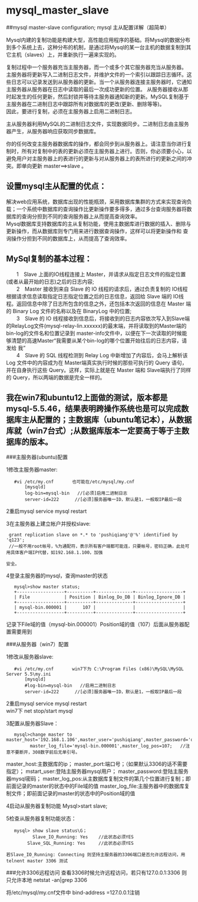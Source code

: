 # mysql_master_slave
##mysql master-slave configuration; mysql 主从配置详解（超简单）

Mysql内建的复制功能是构建大型，高性能应用程序的基础。将Mysql的数据分布到多个系统上去，这种分布的机制，是通过将Mysql的某一台主机的数据复制到其它主机（slaves）上，并重新执行一遍来实现的。

复制过程中一个服务器充当主服务器，而一个或多个其它服务器充当从服务器。
主服务器将更新写入二进制日志文件，并维护文件的一个索引以跟踪日志循环。这些日志可以记录发送到从服务器的更新。当一个从服务器连接主服务器时，它通知主服务器从服务器在日志中读取的最后一次成功更新的位置。
从服务器接收从那时起发生的任何更新，然后封锁并等待主服务器通知新的更新。MySQL复制基于主服务器在二进制日志中跟踪所有对数据库的更改(更新、删除等等)。<br>
因此，要进行复制，必须在主服务器上启用二进制日志。<br>

主从服务器利用MySQL的二进制日志文件，实现数据同步。二进制日志由主服务器产生，从服务器响应获取同步数据库。

你的任何改变主服务器数据库的操作，都会同步到从服务器上。请注意当你进行复制时，所有对复制中的表的更新必须在主服务器上进行。否则，你必须要小心，以避免用户对主服务器上的表进行的更新与对从服务器上的表所进行的更新之间的冲突。即单向更新  master==>slave 。<br>


设置mysql主从配置的优点：
-----
  解决web应用系统，数据库出现的性能瓶颈，采用数据库集群的方式来实现查询负载；一个系统中数据库的查询操作比更新操作要多得多，通过多台查询服务器将数据库的查询分担到不同的查询服务器上从而提高查询效率。<br>
  Mysql数据库支持数据库的主从复制功能，使用主数据库进行数据的插入、删除与更新操作，而从数据库则专门用来进行数据查询操作，这样可以将更新操作和 查询操作分担到不同的数据库上，从而提高了查询效率。

MySql复制的基本过程：
-----

  　　1　Slave 上面的IO线程连接上 Master，并请求从指定日志文件的指定位置(或者从最开始的日志)之后的日志内容;<br>
  　　2　Master 接收到来自 Slave 的 IO 线程的请求后，通过负责复制的 IO线程根据请求信息读取指定日志指定位置之后的日志信息，返回给 Slave 端的 IO线程。返回信息中除了日志所包含的信息之外，还包括本次返回的信息在 Master 端的 Binary Log 文件的名称以及在 BinaryLog 中的位置;<br>
  　　3　Slave 的 IO 线程接收到信息后，将接收到的日志内容依次写入到Slave端的RelayLog文件(mysql-relay-lin.xxxxxx)的最末端，并将读取到的Master端的bin-log的文件名和位置记录到 master-info文件中，以便在下一次读取的时候能够清楚的高速Master“我需要从某个bin-log的哪个位置开始往后的日志内容，请发给 我”<br>
  　　4　Slave 的 SQL 线程检测到 Relay Log 中新增加了内容后，会马上解析该 Log 文件中的内容成为在 Master端真实执行时候的那些可执行的 Query 语句，并在自身执行这些 Query。这样，实际上就是在 Master 端和 Slave端执行了同样的 Query，所以两端的数据是完全一样的。<br>


我在win7和ubuntu12上面做的测试，版本都是mysql-5.5.46，结果表明跨操作系统也是可以完成数据库主从配置的；主数据库（ubuntu笔记本），从数据库就（win7台式）;从数据库版本一定要高于等于主数据库的版本。
----------------

###主服务器(ubuntu)配置

1修改主服务器master:
```
   #vi /etc/my.cnf       也可能在/etc/mysql/my.cnf
       [mysqld]
       log-bin=mysql-bin   //[必须]启用二进制日志
       server-id=222      //[必须]服务器唯一ID，默认是1，一般取IP最后一段
```
2重启mysql	service mysql restart

3在主服务器上建立帐户并授权slave:
   ```
    grant replication slave on *.* to 'pushiqiang'@'%' identified by 'q123';
    //一般不用root帐号，%为通配符，表示所有客户端都可能连，只要帐号，密码正确，此处可用具体客户端IP代替，如192.168.1.100，加强

安全。
```

4登录主服务器的mysql，查询master的状态
```
   mysql>show master status;
   +------------------+----------+--------------+------------------+
   | File             | Position | Binlog_Do_DB | Binlog_Ignore_DB |
   +------------------+----------+--------------+------------------+
   | mysql-bin.000001 |      107 |              |                  |
   +------------------+----------+--------------+------------------+
```
记录下File域的值（mysql-bin.000001）Position域的值（107）后面从服务器配置需要用到

###从服务器（win7）配置

1修改从服务器slave:
```
   #vi /etc/my.cnf       win7下为 C:\Program Files (x86)\MySQL\MySQL Server 5.5\my.ini
       [mysqld]
       #log-bin=mysql-bin   //启用二进制日志
       server-id=222      //[必须]服务器唯一ID，默认是1，一般取IP最后一段
```
2重启mysql	service mysql restart	
		win7下 net stop/start mysql

3配置从服务器Slave：
```
   mysql>change master to master_host='192.168.1.106',master_user='pushiqiang',master_password='q123',
         master_log_file='mysql-bin.000001',master_log_pos=107;   //注意不要断开，308数字前后无单引号。
```
master_host:主数据库的ip；
master_port:端口号；（如果默认3306的话不需要指定）；
mstart_user:登陆主服务器mysql用户；
master_password:登陆主服务器mysql密码；
master_log_pos:从主数据库复制文件的第几个位置进行复制；即前面记录的master的状态中的File域的值
master_log_file:主服务器中的数据库复制文件；即前面记录的master的状态中的Position域的值

4启动从服务器复制功能   Mysql>start slave;    

5检查从服务器复制功能状态：
```
   mysql> show slave status\G；
	      Slave_IO_Running: Yes    //此状态必须YES
        Slave_SQL_Running: Yes     //此状态必须YES
```
	若Slave_IO_Running: Connecting 则坚持主服务器的3306端口是否允许远程访问，用telnent master 3306 测试

###允许3306远程访问
查看3306时候允许远程访问，若只有127.0.0.1:3306 则只允许本地
netstat -an|grep 3306

将/etc/mysql/my.cnf文件中	bind-address =127.0.0.1注销


